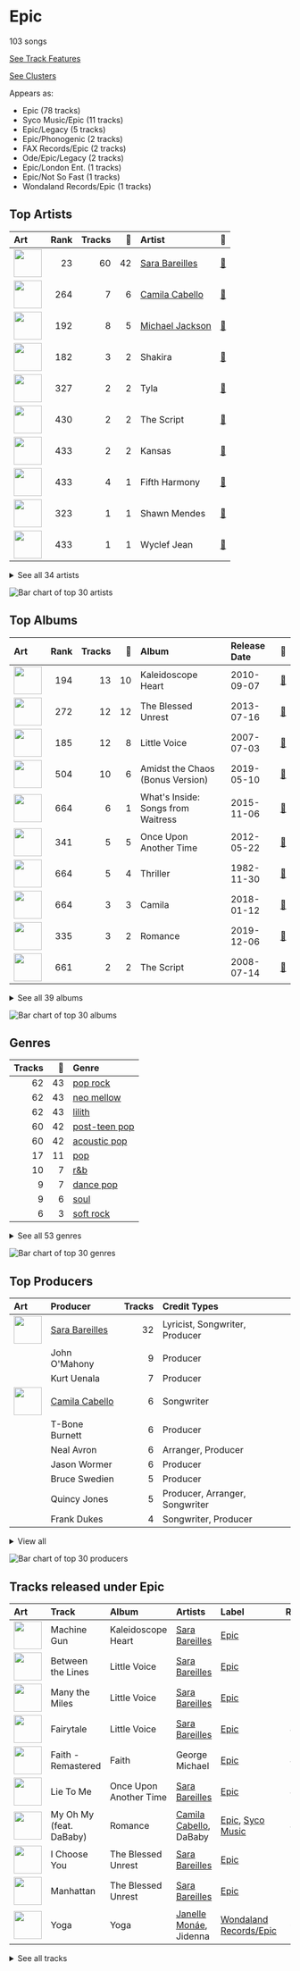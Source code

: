 # Epic

103 songs

[See Track Features](audio_features.md)

[See Clusters](clusters/overview.md)

Appears as:
- Epic (78 tracks)
- Syco Music/Epic (11 tracks)
- Epic/Legacy (5 tracks)
- Epic/Phonogenic (2 tracks)
- FAX Records/Epic (2 tracks)
- Ode/Epic/Legacy (2 tracks)
- Epic/London Ent. (1 tracks)
- Epic/Not So Fast (1 tracks)
- Wondaland Records/Epic (1 tracks)

## Top Artists

| Art | Rank | Tracks | 💚 | Artist | 🔗 |
|:---|---:|---:|---:|:---|:---|
| <img src="https://i.scdn.co/image/ab6761610000e5eb0bae7cfd3b32b10154e0b8b3" alt="" width="50" /> | 23 | 60 | 42 | [Sara Bareilles](../../artists/sara_bareilles/overview.md) | [🔗](https://open.spotify.com/artist/2Sqr0DXoaYABbjBo9HaMkM) |
| <img src="https://i.scdn.co/image/ab6761610000e5eb76470faf6330235edbcb90a9" alt="" width="50" /> | 264 | 7 | 6 | [Camila Cabello](../../artists/camila_cabello/overview.md) | [🔗](https://open.spotify.com/artist/4nDoRrQiYLoBzwC5BhVJzF) |
| <img src="https://i.scdn.co/image/ab6761610000e5eb997cc9a4aec335d46c9481fd" alt="" width="50" /> | 192 | 8 | 5 | [Michael Jackson](../../artists/michael_jackson/overview.md) | [🔗](https://open.spotify.com/artist/3fMbdgg4jU18AjLCKBhRSm) |
| <img src="https://i.scdn.co/image/ab6761610000e5eb2528c726e5ddb90a7197e527" alt="" width="50" /> | 182 | 3 | 2 | Shakira | [🔗](https://open.spotify.com/artist/0EmeFodog0BfCgMzAIvKQp) |
| <img src="https://i.scdn.co/image/ab6761610000e5eba1fca104a7abe5a7031b887d" alt="" width="50" /> | 327 | 2 | 2 | Tyla | [🔗](https://open.spotify.com/artist/3SozjO3Lat463tQICI9LcE) |
| <img src="https://i.scdn.co/image/ab6761610000e5eb4a0b21cd87d8a8752fd32e94" alt="" width="50" /> | 430 | 2 | 2 | The Script | [🔗](https://open.spotify.com/artist/3AQRLZ9PuTAozP28Skbq8V) |
| <img src="https://i.scdn.co/image/ab6761610000e5ebce30906f8428166de2e7b592" alt="" width="50" /> | 433 | 2 | 2 | Kansas | [🔗](https://open.spotify.com/artist/2hl0xAkS2AIRAu23TVMBG1) |
| <img src="https://i.scdn.co/image/ab6761610000e5eb5acb3cb0a8b87d3952738b97" alt="" width="50" /> | 433 | 4 | 1 | Fifth Harmony | [🔗](https://open.spotify.com/artist/1l8Fu6IkuTP0U5QetQJ5Xt) |
| <img src="https://i.scdn.co/image/ab6761610000e5ebd56712ef06c48938329731e1" alt="" width="50" /> | 323 | 1 | 1 | Shawn Mendes | [🔗](https://open.spotify.com/artist/7n2wHs1TKAczGzO7Dd2rGr) |
| <img src="https://i.scdn.co/image/ab6761610000e5ebad53e714cc3481bd069bfc93" alt="" width="50" /> | 433 | 1 | 1 | Wyclef Jean | [🔗](https://open.spotify.com/artist/7aBzpmFXB4WWpPl2F7RjBe) |


<details>
<summary>See all 34 artists</summary>

| Art | Rank | Tracks | 💚 | Artist | 🔗 |
|:---|---:|---:|---:|:---|:---|
| <img src="https://i.scdn.co/image/cdc8cf94774db4f0066ca1f90eb3fda45955a420" alt="" width="50" /> | 433 | 1 | 1 | Freshlyground | [🔗](https://open.spotify.com/artist/7AcV1lk8Zrgo1691PDWEle) |
| <img src="https://i.scdn.co/image/ab6761610000e5eb5dab878686269b7b8f4c3ab1" alt="" width="50" /> | 110 | 1 | 1 | [Janelle Monáe](../../artists/janelle_monáe/overview.md) | [🔗](https://open.spotify.com/artist/6ueGR6SWhUJfvEhqkvMsVs) |
| <img src="https://i.scdn.co/image/ab6761610000e5eb15a85a7957cac2c370e713ab" alt="" width="50" /> | 433 | 1 | 1 | Kid Ink | [🔗](https://open.spotify.com/artist/6KZDXtSj0SzGOV705nNeh3) |
| <img src="https://i.scdn.co/image/ab6761610000e5eb46416642da7b30327821d26e" alt="" width="50" /> | 433 | 1 | 1 | A Great Big World | [🔗](https://open.spotify.com/artist/5xKp3UyavIBUsGy3DQdXeF) |
| <img src="https://i.scdn.co/image/9aef578389c4a9d27e15a627acb784c41094e79d" alt="" width="50" /> | 433 | 1 | 1 | Sly & The Family Stone | [🔗](https://open.spotify.com/artist/5m8H6zSadhu1j9Yi04VLqD) |
| <img src="https://i.scdn.co/image/ab6761610000e5eb547d2b41c9f2c97318aad0ed" alt="" width="50" /> | 433 | 1 | 1 | Young Thug | [🔗](https://open.spotify.com/artist/50co4Is1HCEo8bhOyUWKpn) |
| <img src="https://i.scdn.co/image/ab6761610000e5ebcdbd28dd134a8828825088de" alt="" width="50" /> | 433 | 1 | 1 | Indigo Girls | [🔗](https://open.spotify.com/artist/4wM29TDTr3HI0qFY3KoSFG) |
| <img src="https://i.scdn.co/image/ab6761610000e5ebbd6918901c1714560669f570" alt="" width="50" /> | 274 | 1 | 1 | DaBaby | [🔗](https://open.spotify.com/artist/4r63FhuTkUYltbVAg5TQnk) |
| <img src="https://i.scdn.co/image/ab6761610000e5eb871222ecd8d50f1efa64bcb8" alt="" width="50" /> | 433 | 1 | 1 | Giveon | [🔗](https://open.spotify.com/artist/4fxd5Ee7UefO4CUXgwJ7IP) |
| <img src="https://i.scdn.co/image/ab67616d0000b273d419ed4f1e89669ce14bd369" alt="" width="50" /> | 433 | 1 | 1 | Wild Cherry | [🔗](https://open.spotify.com/artist/4apX9tIeHb85yPyy4F6FJG) |
| <img src="https://i.scdn.co/image/ab6761610000e5eb1412a6c6ccf340d8623cd6ab" alt="" width="50" /> | 320 | 1 | 1 | Jidenna | [🔗](https://open.spotify.com/artist/4TsHKU8l8Wq7n7OPVikirn) |
| <img src="https://i.scdn.co/image/ee4abaa4b898c4233b881056fd3caa9ddc87c82d" alt="" width="50" /> | 433 | 1 | 1 | LaBelle | [🔗](https://open.spotify.com/artist/3DznKagEU8yMQZR9z33Da5) |
| <img src="https://i.scdn.co/image/ab6761610000e5eb1fb7a2d94b56df1f8a61d779" alt="" width="50" /> | 433 | 1 | 1 | Christina Aguilera | [🔗](https://open.spotify.com/artist/1l7ZsJRRS8wlW3WfJfPfNS) |
| <img src="https://i.scdn.co/image/ab6761610000e5ebd919dbf4e6ed3e695ba6339d" alt="" width="50" /> | 189 | 1 | 1 | George Michael | [🔗](https://open.spotify.com/artist/19ra5tSw0tWufvUp8GotLo) |
| <img src="https://i.scdn.co/image/ab6761610000e5ebea6c3263b9aeda33707faee5" alt="" width="50" /> | 433 | 2 | 0 | Carole King | [🔗](https://open.spotify.com/artist/319yZVtYM9MBGqmSQnMyY6) |
| <img src="https://i.scdn.co/image/ab6761610000e5eb24b3c0f33bc5e3f6a53f84d7" alt="" width="50" /> | 433 | 1 | 0 | Ty Dolla $ign | [🔗](https://open.spotify.com/artist/7c0XG5cIJTrrAgEC3ULPiq) |
| <img src="https://i.scdn.co/image/ab6761610000e5eba48397e590a1c70e2cda7728" alt="" width="50" /> | 433 | 1 | 0 | Chris Brown | [🔗](https://open.spotify.com/artist/7bXgB6jMjp9ATFy66eO08Z) |
| <img src="https://i.scdn.co/image/ab6761610000e5eb8f09f1d99f23473cad2674a2" alt="" width="50" /> | 433 | 1 | 0 | Alejandro Sanz | [🔗](https://open.spotify.com/artist/5sUrlPAHlS9NEirDB8SEbF) |
| <img src="https://i.scdn.co/image/ab6761610000e5eb03e73d13341a8419eea9fcfb" alt="" width="50" /> | 433 | 1 | 0 | Wham! | [🔗](https://open.spotify.com/artist/5lpH0xAS4fVfLkACg9DAuM) |
| <img src="https://i.scdn.co/image/ab6761610000e5ebc3b370fc26c83312db52af14" alt="" width="50" /> | 380 | 1 | 0 | Jason Mraz | [🔗](https://open.spotify.com/artist/4phGZZrJZRo4ElhRtViYdl) |
| <img src="https://i.scdn.co/image/ab6761610000e5ebf178cbda9bd9a389581ff021" alt="" width="50" /> | 375 | 1 | 0 | Fiona Apple | [🔗](https://open.spotify.com/artist/3g2kUQ6tHLLbmkV7T4GPtL) |
| <img src="https://i.scdn.co/image/215c26ee517c4faf54722335cc79f375d178fb71" alt="" width="50" /> | 433 | 1 | 0 | Elmo & Patsy | [🔗](https://open.spotify.com/artist/3Ubvmshojm0HJHWWr4C6GF) |
| <img src="https://i.scdn.co/image/ab6761610000e5ebe43df4cc104a9cc9c11b0b97" alt="" width="50" /> | 433 | 1 | 0 | Tyla Yaweh | [🔗](https://open.spotify.com/artist/1MXZ0hsGic96dWRDKwAwdr) |
| <img src="https://i.scdn.co/image/ab6761610000e5eb1f595ca3f59db9643e17e48c" alt="" width="50" /> | 433 | 1 | 0 | The Fray | [🔗](https://open.spotify.com/artist/0zOcE3mg9nS6l3yxt1Y0bK) |

</details>


![Bar chart of top 30 artists](../../images/labels/epic/artists.png)

## Top Albums

| Art | Rank | Tracks | 💚 | Album | Release Date | 🔗 |
|:---|---:|---:|---:|:---|:---|:---|
| <img src="https://i.scdn.co/image/ab67616d0000b2733fa3caf3da101e3cd28a53a6" alt="" width="50" /> | 194 | 13 | 10 | Kaleidoscope Heart | 2010-09-07 | [🔗](https://open.spotify.com/album/627ukPRwYxyBREHxBq0vGJ) |
| <img src="https://i.scdn.co/image/ab67616d0000b273022b4010e20659300f42c375" alt="" width="50" /> | 272 | 12 | 12 | The Blessed Unrest | 2013-07-16 | [🔗](https://open.spotify.com/album/7lpbyGc4fHsQkBTsfWVBhp) |
| <img src="https://i.scdn.co/image/ab67616d0000b2731c3e0a58f3ee28af2922e351" alt="" width="50" /> | 185 | 12 | 8 | Little Voice | 2007-07-03 | [🔗](https://open.spotify.com/album/2Z9WUERfMjOgQ6ze9TcGbF) |
| <img src="https://i.scdn.co/image/ab67616d0000b2739e7dad80eb4bb664ff9e6fc8" alt="" width="50" /> | 504 | 10 | 6 | Amidst the Chaos (Bonus Version) | 2019-05-10 | [🔗](https://open.spotify.com/album/5x2sDapUIdq0qk1ezff3gm) |
| <img src="https://i.scdn.co/image/ab67616d0000b2737acf0cb659dceb25ddbfd39a" alt="" width="50" /> | 664 | 6 | 1 | What's Inside: Songs from Waitress | 2015-11-06 | [🔗](https://open.spotify.com/album/1s6codM2ZAB008t9GTyaEk) |
| <img src="https://i.scdn.co/image/ab67616d0000b2731cb638deee3de9a9060ca6aa" alt="" width="50" /> | 341 | 5 | 5 | Once Upon Another Time | 2012-05-22 | [🔗](https://open.spotify.com/album/1PrqYZJRzGNf8AsSOraxnZ) |
| <img src="https://i.scdn.co/image/ab67616d0000b273de437d960dda1ac0a3586d97" alt="" width="50" /> | 664 | 5 | 4 | Thriller | 1982-11-30 | [🔗](https://open.spotify.com/album/2ANVost0y2y52ema1E9xAZ) |
| <img src="https://i.scdn.co/image/ab67616d0000b2736eb0b9e73adcf04e4ed3eca4" alt="" width="50" /> | 664 | 3 | 3 | Camila | 2018-01-12 | [🔗](https://open.spotify.com/album/2vD3zSQr8hNlg0obNel4TE) |
| <img src="https://i.scdn.co/image/ab67616d0000b2735f53c0dbe5190a0af0fa28f3" alt="" width="50" /> | 335 | 3 | 2 | Romance | 2019-12-06 | [🔗](https://open.spotify.com/album/3Vsbl0diFGw8HNSjG8ue9m) |
| <img src="https://i.scdn.co/image/ab67616d0000b273f33a9f529c12f79b116eb218" alt="" width="50" /> | 661 | 2 | 2 | The Script | 2008-07-14 | [🔗](https://open.spotify.com/album/1r5J0N6Ep181K0i8YuTYgO) |


<details>
<summary>See all 39 albums</summary>

| Art | Rank | Tracks | 💚 | Album | Release Date | 🔗 |
|:---|---:|---:|---:|:---|:---|:---|
| <img src="https://i.scdn.co/image/ab67616d0000b27362e97ae5072de10850578af5" alt="" width="50" /> | 664 | 2 | 1 | Bad (Remastered) | 1987-08-31 | [🔗](https://open.spotify.com/album/3Us57CjssWnHjTUIXBuIeH) |
| <img src="https://i.scdn.co/image/ab67616d0000b27323350feac07f56d8b96f33d5" alt="" width="50" /> | 664 | 2 | 0 | Tapestry | 1971 | [🔗](https://open.spotify.com/album/12n11cgnpjXKLeqrnIERoS) |
| <img src="https://i.scdn.co/image/ab67616d0000b273d03fa6f4e758282b7920b5c8" alt="" width="50" /> | 664 | 2 | 0 | 7/27 (Deluxe) | 2016-05-27 | [🔗](https://open.spotify.com/album/0pF0oyuPNdOObniB1Ng0kW) |
| <img src="https://i.scdn.co/image/ab67616d0000b273fbf594435bcb7b30636efc02" alt="" width="50" /> | 426 | 1 | 1 | Yoga | 2015-03-31 | [🔗](https://open.spotify.com/album/5rzxGeVyCV74SvV5hjLRAU) |
| <img src="https://i.scdn.co/image/ab67616d0000b273d419ed4f1e89669ce14bd369" alt="" width="50" /> | 664 | 1 | 1 | Wild Cherry | 1976 | [🔗](https://open.spotify.com/album/27ompw8zlrCkWMacS21ysX) |
| <img src="https://i.scdn.co/image/ab67616d0000b273d20231861e86a6f74ef2393e" alt="" width="50" /> | 664 | 1 | 1 | Water | 2023-07-28 | [🔗](https://open.spotify.com/album/22sXXkKgjEuawIFL1e1tRw) |
| <img src="https://i.scdn.co/image/ab67616d0000b273752d2becbb91841a31c556b8" alt="" width="50" /> | 664 | 1 | 1 | Waka Waka (This Time for Africa) [The Official 2010 FIFA World Cup (TM) Song] (feat. Freshlyground) | 2010-05-07 | [🔗](https://open.spotify.com/album/3pzQF7YgU1f66pBayA8uHv) |
| <img src="https://i.scdn.co/image/ab67616d0000b273af0b5968b8bad3923b2ea76b" alt="" width="50" /> | 664 | 1 | 1 | TYLA | 2024-03-22 | [🔗](https://open.spotify.com/album/3KGVOGmIbinlrR97aFufGE) |
| <img src="https://i.scdn.co/image/ab67616d0000b2733317fc12f8b9a9a0b8459766" alt="" width="50" /> | 664 | 1 | 1 | TAKE TIME | 2020-03-27 | [🔗](https://open.spotify.com/album/1zHR48K6XtWYm6bhrw4J6C) |
| <img src="https://i.scdn.co/image/ab67616d0000b2735bdd9e580fdda5e676a25e6a" alt="" width="50" /> | 664 | 1 | 1 | Reflection (Deluxe) | 2015-01-30 | [🔗](https://open.spotify.com/album/0zAsh6hObeNmFgFPrUiFcP) |
| <img src="https://i.scdn.co/image/ab67616d0000b27359f0f56a7cd13526b5b4204c" alt="" width="50" /> | 664 | 1 | 1 | Point Of Know Return (Expanded Edition) | 1977 | [🔗](https://open.spotify.com/album/6oU298pdPTCQnMx1PYwyUA) |
| <img src="https://i.scdn.co/image/ab67616d0000b27327ddd747545c0d0cfe7595fa" alt="" width="50" /> | 664 | 1 | 1 | Oral Fixation, Vol. 2 (Expanded Edition) | 2005-11-28 | [🔗](https://open.spotify.com/album/5ppnlEoj4HdRRdRihnY3jU) |
| <img src="https://i.scdn.co/image/ab67616d0000b273a9ac0521e0b38851c51d29c5" alt="" width="50" /> | 664 | 1 | 1 | Nomads · Indians · Saints (Expanded Edition) | 1990-09-21 | [🔗](https://open.spotify.com/album/1KpKdn4HLsD9OAN6GEYAIb) |
| <img src="https://i.scdn.co/image/ab67616d0000b27331ae071f3db459be2501ea13" alt="" width="50" /> | 664 | 1 | 1 | Nightbirds | 1974-09-13 | [🔗](https://open.spotify.com/album/5Zx4eUC5dTg6aufiSLQ6uo) |
| <img src="https://i.scdn.co/image/ab67616d0000b2731be40e44db112e123e5e8b51" alt="" width="50" /> | 664 | 1 | 1 | Leftoverture (Expanded Edition) | 1976 | [🔗](https://open.spotify.com/album/7MejfRSNnrpcLZIxkeZDqR) |
| <img src="https://i.scdn.co/image/ab67616d0000b273554488d0c51967b1654d8ce5" alt="" width="50" /> | 664 | 1 | 1 | Is There Anybody Out There? | 2014-01-20 | [🔗](https://open.spotify.com/album/1yOcLa4euMk9sV7rRJ89Dl) |
| <img src="https://i.scdn.co/image/ab67616d0000b273b08f59c7648a7a67130ca0ea" alt="" width="50" /> | 664 | 1 | 1 | Greatest Hits | 1970-11-21 | [🔗](https://open.spotify.com/album/0UM9SydcBtsklCTFgGLvcT) |
| <img src="https://i.scdn.co/image/ab67616d0000b273b7a9a6a2bf311630d3fc6956" alt="" width="50" /> | 323 | 1 | 1 | Faith | 1987-10-30 | [🔗](https://open.spotify.com/album/34K1Kvskt9arWy8E1Gz3Lw) |
| <img src="https://i.scdn.co/image/ab67616d0000b273c4f298e7cbedb77f8e030ff0" alt="" width="50" /> | 664 | 1 | 1 | Cry for Me | 2019-10-04 | [🔗](https://open.spotify.com/album/2dq4ae5hiyxlFPG1s8rlq5) |
| <img src="https://i.scdn.co/image/ab67616d0000b2737027294551db4fda68b5ddac" alt="" width="50" /> | 664 | 1 | 0 | Off the Wall | 1979-08-10 | [🔗](https://open.spotify.com/album/2ZytN2cY4Zjrr9ukb2rqTP) |
| <img src="https://i.scdn.co/image/ab67616d0000b273da313ff0ee1a50bee49dfc72" alt="" width="50" /> | 664 | 1 | 0 | More Love - Songs from Little Voice Season One | 2020-09-04 | [🔗](https://open.spotify.com/album/52fzvqGSm991mT6pBgAS6g) |
| <img src="https://i.scdn.co/image/ab67616d0000b273f2d2adaa21ad616df6241e7d" alt="" width="50" /> | 664 | 1 | 0 | LAST CHRISTMAS | 1984-11-29 | [🔗](https://open.spotify.com/album/6egzU9NKfora01qaNbvwfZ) |
| <img src="https://i.scdn.co/image/ab67616d0000b27359b8b957f164ce660919f1f4" alt="" width="50" /> | 664 | 1 | 0 | How To Save A Life | 2005-09-13 | [🔗](https://open.spotify.com/album/1IM3GwptCGYjRkzCBolyFK) |
| <img src="https://i.scdn.co/image/ab67616d0000b273d3a523c771cecab6c0633e50" alt="" width="50" /> | 664 | 1 | 0 | Heart Full of Rage 2 | 2023-08-04 | [🔗](https://open.spotify.com/album/1paIukF9TxaYwBpYbyFdOt) |
| <img src="https://i.scdn.co/image/ab67616d0000b273f967f977ef9139af5dd04e9d" alt="" width="50" /> | 664 | 1 | 0 | Grandma Got Run Over By A Reindeer | 1984 | [🔗](https://open.spotify.com/album/1Yb2OydAnf7uyfKeNs7awC) |
| <img src="https://i.scdn.co/image/ab67616d0000b273f342e70aacda9d78cfb6ce7a" alt="" width="50" /> | 664 | 1 | 0 | Fijación Oral, Vol. 1 | 2005-06-03 | [🔗](https://open.spotify.com/album/3zHPYwiMJqa3hTBgk695Ae) |
| <img src="https://i.scdn.co/image/ab67616d0000b273841292c1316c4bf85447bcd9" alt="" width="50" /> | 664 | 1 | 0 | Fetch The Bolt Cutters | 2020-04-17 | [🔗](https://open.spotify.com/album/0fO1KemWL2uCCQmM22iKlj) |
| <img src="https://i.scdn.co/image/ab67616d0000b27338216a01881aff4e54a0850d" alt="" width="50" /> | 664 | 1 | 0 | Brave Enough: Live at the Variety Playhouse | 2013-10-22 | [🔗](https://open.spotify.com/album/7L4ZgnQqEhCEsV9GnMeXtE) |
| <img src="https://i.scdn.co/image/ab67616d0000b2732f4cea1bf125a287a42c5d4f" alt="" width="50" /> | 664 | 1 | 0 | All I Want for Christmas Is You | 2014-11-17 | [🔗](https://open.spotify.com/album/4oaGmvBfraPK3deWpySwJm) |

</details>


![Bar chart of top 30 albums](../../images/labels/epic/albums.png)

## Genres

| Tracks | 💚 | Genre |
|---:|---:|:---|
| 62 | 43 | [pop rock](../../genres/pop_rock/overview.md) |
| 62 | 43 | [neo mellow](../../genres/neo_mellow/overview.md) |
| 62 | 43 | [lilith](../../genres/lilith/overview.md) |
| 60 | 42 | [post-teen pop](../../genres/post-teen_pop/overview.md) |
| 60 | 42 | [acoustic pop](../../genres/acoustic_pop/overview.md) |
| 17 | 11 | [pop](../../genres/pop/overview.md) |
| 10 | 7 | [r&b](../../genres/r_b/overview.md) |
| 9 | 7 | [dance pop](../../genres/dance_pop/overview.md) |
| 9 | 6 | [soul](../../genres/soul/overview.md) |
| 6 | 3 | [soft rock](../../genres/soft_rock/overview.md) |


<details>
<summary>See all 53 genres</summary>

| Tracks | 💚 | Genre |
|---:|---:|:---|
| 4 | 2 | [mellow gold](../../genres/mellow_gold/overview.md) |
| 4 | 2 | [classic rock](../../genres/classic_rock/overview.md) |
| 3 | 2 | latin pop |
| 3 | 2 | colombian pop |
| 2 | 2 | [viral pop](../../genres/viral_pop/overview.md) |
| 2 | 2 | [rock](../../genres/rock/overview.md) |
| 2 | 2 | progressive rock |
| 2 | 2 | heartland rock |
| 2 | 2 | [hard rock](../../genres/hard_rock/overview.md) |
| 2 | 2 | funk rock |
| 2 | 2 | disco |
| 2 | 2 | celtic rock |
| 2 | 2 | [album rock](../../genres/album_rock/overview.md) |
| 4 | 1 | talent show |
| 4 | 1 | [singer-songwriter](../../genres/singer-songwriter/overview.md) |
| 4 | 1 | girl group |
| 3 | 1 | [piano rock](../../genres/piano_rock/overview.md) |
| 3 | 1 | [folk](../../genres/folk/overview.md) |
| 2 | 1 | new wave pop |
| 1 | 1 | women's music |
| 1 | 1 | southern soul |
| 1 | 1 | quiet storm |
| 1 | 1 | psychedelic soul |
| 1 | 1 | p funk |
| 1 | 1 | [neo soul](../../genres/neo_soul/overview.md) |
| 1 | 1 | funk |
| 1 | 1 | ectofolk |
| 1 | 1 | classic soul |
| 1 | 1 | [canadian pop](../../genres/canadian_pop/overview.md) |
| 1 | 1 | atl hip hop |
| 1 | 1 | alternative r&b |
| 1 | 1 | afrofuturism |
| 2 | 0 | folk rock |
| 2 | 0 | brill building pop |
| 1 | 0 | [permanent wave](../../genres/permanent_wave/overview.md) |
| 1 | 0 | novelty |
| 1 | 0 | new wave |
| 1 | 0 | new romantic |
| 1 | 0 | melodic rap |
| 1 | 0 | dark pop |
| 1 | 0 | chamber pop |
| 1 | 0 | cali rap |
| 1 | 0 | [art pop](../../genres/art_pop/overview.md) |

</details>


![Bar chart of top 30 genres](../../images/labels/epic/genres.png)

## Top Producers

| Art | Producer | Tracks | Credit Types |
|:---|:---|---:|:---|
| <img src="https://i.scdn.co/image/ab6761610000e5eb0bae7cfd3b32b10154e0b8b3" alt="" width="50" /> | [Sara Bareilles](../../artists/sara_bareilles/overview.md) | 32 | Lyricist, Songwriter, Producer |
| | John O'Mahony | 9 | Producer |
| | Kurt Uenala | 7 | Producer |
| <img src="https://i.scdn.co/image/ab6761610000e5eb76470faf6330235edbcb90a9" alt="" width="50" /> | [Camila Cabello](../../artists/camila_cabello/overview.md) | 6 | Songwriter |
| | T-Bone Burnett | 6 | Producer |
| | Neal Avron | 6 | Arranger, Producer |
| | Jason Wormer | 6 | Producer |
| | Bruce Swedien | 5 | Producer |
| | Quincy Jones | 5 | Producer, Arranger, Songwriter |
| | Frank Dukes | 4 | Songwriter, Producer |


<details>
<summary>View all</summary>

| Art | Producer | Tracks | Credit Types |
|:---|:---|---:|:---|
| | [Serban Ghenea](../../producers/serban_ghenea/overview.md) | 3 | Producer |
| | Jerry Hey | 3 | Arranger |
| | Louis Bell | 3 | Songwriter, Producer |
| | [John Hanes](../../producers/john_hanes/overview.md) | 3 | Producer |
| | Mark Endert | 3 | Producer |
| <img src="https://i.scdn.co/image/ab6761610000e5eb997cc9a4aec335d46c9481fd" alt="" width="50" /> | [Michael Jackson](../../artists/michael_jackson/overview.md) | 3 | Lyricist, Producer, Songwriter, Arranger |
| <img src="https://i.scdn.co/image/ab6761610000e5ebce30906f8428166de2e7b592" alt="" width="50" /> | Kansas | 2 | Arranger |
| | Jeremy Darby | 2 | Producer |
| | Andrew Watt | 2 | Producer, Songwriter |
| <img src="https://i.scdn.co/image/ab6761610000e5eb2528c726e5ddb90a7197e527" alt="" width="50" /> | Shakira | 2 | Songwriter |
| | Jeff Glixman | 2 | Producer |
| | Matt Hales | 2 | Songwriter |
| | Rod Temperton | 2 | Arranger, Lyricist, Songwriter |
| | Bart Schoudel | 2 | Producer |
| | Jaycen Joshua | 2 | Producer |
| | Todor Kobakov | 2 | Arranger |
| | Kerry Livgren | 2 | Lyricist, Songwriter |
| | [Jack Antonoff](../../producers/jack_antonoff/overview.md) | 2 | Songwriter |
| | Ali Tamposi | 2 | Songwriter |
| | Mike Piersante | 2 | Producer |
| | Scott Litt | 1 | Producer |
| | Anthony Marinelli | 1 | Producer |
| | Javier Dunn | 1 | Songwriter |
| <img src="https://i.scdn.co/image/ab6761610000e5ebf0789cd783c20985ec3deb4e" alt="" width="50" /> | Pharrell Williams | 1 | Songwriter |
| | [Savan Kotecha](../../producers/savan_kotecha/overview.md) | 1 | Songwriter |
| | Mike Gaydusek | 1 | Producer |
| | Mike Campbell | 1 | Songwriter |
| | Alejandro Guillermo Marambio Altamirano | 1 | Songwriter |
| | Patrick Benson | 1 | Producer |
| | Luis Diaz | 1 | Songwriter |
| | Matt Beckley | 1 | Producer |
| | Danny D | 1 | Producer |
| | Bob Crewe | 1 | Songwriter |
| | Jack LoMastro | 1 | Songwriter |
| <img src="https://i.scdn.co/image/ab6761610000e5eb01e793c12d7ae5e68cc3acad" alt="" width="50" /> | Emily King | 1 | Songwriter |
| <img src="https://i.scdn.co/image/ab6761610000e5ebd56712ef06c48938329731e1" alt="" width="50" /> | Shawn Mendes | 1 | Songwriter |
| | James Ingram | 1 | Arranger, Songwriter |
| | Suzie Katayama | 1 | Arranger |
| | Tricky Stewart | 1 | Songwriter |
| | Kyle Mann | 1 | Producer |
| <img src="https://i.scdn.co/image/ab6761610000e5ebd919dbf4e6ed3e695ba6339d" alt="" width="50" /> | George Michael | 1 | Arranger, Lyricist, Producer, Songwriter |
| | Justin Tranter | 1 | Songwriter |
| | Zachary Dawes | 1 | Producer |
| | Starrah | 1 | Songwriter |
| | Sam Farrar | 1 | Songwriter |
| | Terry Becker | 1 | Producer |
| | Danny O'Donoghue | 1 | Songwriter |
| | Steve Kipner | 1 | Songwriter |
| | Jason Blynn | 1 | Songwriter |
| | Tor Erik Hermansen | 1 | Songwriter |
| | Allen Toussaint | 1 | Arranger, Producer |
| | Ant Clemons | 1 | Songwriter |
| | [Ryan Tedder](../../producers/ryan_tedder/overview.md) | 1 | Songwriter |
| | Amy Wadge | 1 | Songwriter |
| | John Hill | 1 | Songwriter |
| | Ariowa Irosogie | 1 | Lyricist, Songwriter |
| | Bill Wolfer | 1 | Producer |
| | Chad Vaccarino | 1 | Songwriter |
| | Emily Weisband | 1 | Songwriter |
| | Noonie Bao | 1 | Songwriter |
| | Aaron Sterling | 1 | Songwriter |
| | Pete Harper | 1 | Songwriter |
| | Tommy Walter | 1 | Producer |
| | Robert W. Parissi | 1 | Lyricist, Songwriter |
| | Omar Alfanno | 1 | Songwriter |
| | Jacob Olofsson | 1 | Songwriter |
| | Sylvester Stewart | 1 | Lyricist, Songwriter |
| | Rami Dawod | 1 | Songwriter |
| | Mark Sheehan | 1 | Songwriter |
| | Nathaniel Alford | 1 | Producer |
| | Tim Blacksmith | 1 | Producer |
| | [Mikkel Storleer Eriksen](../../producers/mikkel_storleer_eriksen/overview.md) | 1 | Producer, Songwriter |
| | Bill "Bleu" Evans | 1 | Producer |
| <img src="https://i.scdn.co/image/ab6761610000e5eb860c37890942e05e58c19372" alt="" width="50" /> | benny blanco | 1 | Producer, Songwriter |
| | Jerry Duplessis | 1 | Songwriter |
| | Paul LaMalfa | 1 | Producer |
| | Emily Saliers | 1 | Lyricist, Songwriter |
| | [Manny Marroquin](../../producers/manny_marroquin/overview.md) | 1 | Producer |
| | Jarami | 1 | Producer |
| | Miles Walker | 1 | Producer |
| | Andrew Frampton | 1 | Songwriter |
| | Stargate | 1 | Producer |
| <img src="https://i.scdn.co/image/ab6761610000e5ebad53e714cc3481bd069bfc93" alt="" width="50" /> | Wyclef Jean | 1 | Songwriter |
| | Joseph Lorge | 1 | Producer |
| <img src="https://i.scdn.co/image/ab6761610000e5eba1fca104a7abe5a7031b887d" alt="" width="50" /> | Tyla | 1 | Lyricist, Songwriter |
| | Jack Patterson | 1 | Songwriter |
| | Sammy SoSo | 1 | Arranger, Producer, Songwriter |
| | Kenny Nolan | 1 | Songwriter |
| | Zubin Thakkar | 1 | Producer |
| | Ian Axel | 1 | Songwriter |

</details>


![Bar chart of top 30 producers](../../images/labels/epic/producers.png)
## Tracks released under Epic

| Art | Track | Album | Artists | Label | Rank | 💚 | 🔗 |
|:---|:---|:---|:---|:---|---:|:---|:---|
| <img src="https://i.scdn.co/image/ab67616d0000b2733fa3caf3da101e3cd28a53a6" alt="" width="50" /> | Machine Gun | Kaleidoscope Heart | [Sara Bareilles](../../artists/sara_bareilles/overview.md) | [Epic](.) | 273 | 💚 | [🔗](https://open.spotify.com/track/2ZfnsQ81jNuY4MHAshnxyp) |
| <img src="https://i.scdn.co/image/ab67616d0000b2731c3e0a58f3ee28af2922e351" alt="" width="50" /> | Between the Lines | Little Voice | [Sara Bareilles](../../artists/sara_bareilles/overview.md) | [Epic](.) | 364 | 💚 | [🔗](https://open.spotify.com/track/2t3b5MZMzsArvQflOUo804) |
| <img src="https://i.scdn.co/image/ab67616d0000b2731c3e0a58f3ee28af2922e351" alt="" width="50" /> | Many the Miles | Little Voice | [Sara Bareilles](../../artists/sara_bareilles/overview.md) | [Epic](.) | 380 | 💚 | [🔗](https://open.spotify.com/track/03kCR9HZpX5muU7D8xYPOL) |
| <img src="https://i.scdn.co/image/ab67616d0000b2731c3e0a58f3ee28af2922e351" alt="" width="50" /> | Fairytale | Little Voice | [Sara Bareilles](../../artists/sara_bareilles/overview.md) | [Epic](.) | 416 | 💚 | [🔗](https://open.spotify.com/track/1q8eyTNRSGEAqSvTATTgIG) |
| <img src="https://i.scdn.co/image/ab67616d0000b273b7a9a6a2bf311630d3fc6956" alt="" width="50" /> | Faith - Remastered | Faith | George Michael | [Epic](.) | 459 | 💚 | [🔗](https://open.spotify.com/track/0HEmnAUT8PHznIAAmVXqFJ) |
| <img src="https://i.scdn.co/image/ab67616d0000b2731cb638deee3de9a9060ca6aa" alt="" width="50" /> | Lie To Me | Once Upon Another Time | [Sara Bareilles](../../artists/sara_bareilles/overview.md) | [Epic](.) | 486 | 💚 | [🔗](https://open.spotify.com/track/15zarGPJkaG3btC3Co7Luo) |
| <img src="https://i.scdn.co/image/ab67616d0000b2735f53c0dbe5190a0af0fa28f3" alt="" width="50" /> | My Oh My (feat. DaBaby) | Romance | [Camila Cabello](../../artists/camila_cabello/overview.md), DaBaby | [Epic](.), [Syco Music](../syco_music) | 499 | 💚 | [🔗](https://open.spotify.com/track/3yOlyBJuViE2YSGn3nVE1K) |
| <img src="https://i.scdn.co/image/ab67616d0000b273022b4010e20659300f42c375" alt="" width="50" /> | I Choose You | The Blessed Unrest | [Sara Bareilles](../../artists/sara_bareilles/overview.md) | [Epic](.) | 544 | 💚 | [🔗](https://open.spotify.com/track/7jJH8F3PHlNvxfqEAAfFDl) |
| <img src="https://i.scdn.co/image/ab67616d0000b273022b4010e20659300f42c375" alt="" width="50" /> | Manhattan | The Blessed Unrest | [Sara Bareilles](../../artists/sara_bareilles/overview.md) | [Epic](.) | 634 | 💚 | [🔗](https://open.spotify.com/track/0aSgzAUObtmSSwh1yO6shv) |
| <img src="https://i.scdn.co/image/ab67616d0000b273fbf594435bcb7b30636efc02" alt="" width="50" /> | Yoga | Yoga | [Janelle Monáe](../../artists/janelle_monáe/overview.md), Jidenna | [Wondaland Records/Epic](.) | 639 | 💚 | [🔗](https://open.spotify.com/track/3IJCSQoLF4YzPAKaxq2JLb) |


<details>
<summary>See all tracks</summary>

| Art | Track | Album | Artists | Label | Rank | 💚 | 🔗 |
|:---|:---|:---|:---|:---|---:|:---|:---|
| <img src="https://i.scdn.co/image/ab67616d0000b2733fa3caf3da101e3cd28a53a6" alt="" width="50" /> | Not Alone | Kaleidoscope Heart | [Sara Bareilles](../../artists/sara_bareilles/overview.md) | [Epic](.) | 755 | 💚 | [🔗](https://open.spotify.com/track/5ksNgN3RWCBbq2sUB1KoNv) |
| <img src="https://i.scdn.co/image/ab67616d0000b2739e7dad80eb4bb664ff9e6fc8" alt="" width="50" /> | Poetry by Dead Men | Amidst the Chaos (Bonus Version) | [Sara Bareilles](../../artists/sara_bareilles/overview.md) | [Epic](.) | 784 | | [🔗](https://open.spotify.com/track/1rY7zvbYYWaj1OVa3YlwLv) |
| <img src="https://i.scdn.co/image/ab67616d0000b273022b4010e20659300f42c375" alt="" width="50" /> | Hercules | The Blessed Unrest | [Sara Bareilles](../../artists/sara_bareilles/overview.md) | [Epic](.) | 852 | 💚 | [🔗](https://open.spotify.com/track/1Ng4tk8lYfiwXbw4t8gdA2) |
| <img src="https://i.scdn.co/image/ab67616d0000b2735f53c0dbe5190a0af0fa28f3" alt="" width="50" /> | Señorita | Romance | Shawn Mendes, [Camila Cabello](../../artists/camila_cabello/overview.md) | [Epic](.), [Syco Music](../syco_music) | 901 | 💚 | [🔗](https://open.spotify.com/track/3BVgrFWuH01GmCUy9Y2EE8) |
| <img src="https://i.scdn.co/image/ab67616d0000b2739e7dad80eb4bb664ff9e6fc8" alt="" width="50" /> | If I Can't Have You | Amidst the Chaos (Bonus Version) | [Sara Bareilles](../../artists/sara_bareilles/overview.md) | [Epic](.) | 922 | 💚 | [🔗](https://open.spotify.com/track/3n5MOB82LKPL14eBEmodTd) |
| <img src="https://i.scdn.co/image/ab67616d0000b2731c3e0a58f3ee28af2922e351" alt="" width="50" /> | Gravity | Little Voice | [Sara Bareilles](../../artists/sara_bareilles/overview.md) | [Epic](.) | 958 | 💚 | [🔗](https://open.spotify.com/track/4oa14QBfWRDfJy2agySy0L) |
| <img src="https://i.scdn.co/image/ab67616d0000b273f33a9f529c12f79b116eb218" alt="" width="50" /> | Breakeven | The Script | The Script | [Epic/Phonogenic](.) | 1004 | 💚 | [🔗](https://open.spotify.com/track/285hMzLhJwHVLe9QT9qilk) |
| <img src="https://i.scdn.co/image/ab67616d0000b273b08f59c7648a7a67130ca0ea" alt="" width="50" /> | Thank You (Falettinme Be Mice Elf Agin) - Single Version | Greatest Hits | Sly & The Family Stone | [Epic](.), [Legacy](../legacy) | 1014 | 💚 | [🔗](https://open.spotify.com/track/74iQ3gahRTOGc19bYadBE3) |
| <img src="https://i.scdn.co/image/ab67616d0000b27323350feac07f56d8b96f33d5" alt="" width="50" /> | I Feel the Earth Move | Tapestry | Carole King | Ode, [Epic](.), [Legacy](../legacy) | 1014 | | [🔗](https://open.spotify.com/track/1BWsOxeMx83OrKGCV4gxly) |
| <img src="https://i.scdn.co/image/ab67616d0000b27323350feac07f56d8b96f33d5" alt="" width="50" /> | So Far Away | Tapestry | Carole King | Ode, [Epic](.), [Legacy](../legacy) | 1014 | | [🔗](https://open.spotify.com/track/4HHge4zAyIw3pkrtFzmwCl) |
| <img src="https://i.scdn.co/image/ab67616d0000b27331ae071f3db459be2501ea13" alt="" width="50" /> | Lady Marmalade | Nightbirds | LaBelle | [Epic](.) | 1014 | 💚 | [🔗](https://open.spotify.com/track/17VWTx7LD7liGlpnlGhUbn) |
| <img src="https://i.scdn.co/image/ab67616d0000b2731be40e44db112e123e5e8b51" alt="" width="50" /> | Carry on Wayward Son | Leftoverture (Expanded Edition) | Kansas | [Epic](.), [Legacy](../legacy) | 1014 | 💚 | [🔗](https://open.spotify.com/track/4DMKwE2E2iYDKY01C335Uw) |
| <img src="https://i.scdn.co/image/ab67616d0000b273d419ed4f1e89669ce14bd369" alt="" width="50" /> | Play That Funky Music | Wild Cherry | Wild Cherry | [Epic](.) | 1014 | 💚 | [🔗](https://open.spotify.com/track/5uuJruktM9fMdN9Va0DUMl) |
| <img src="https://i.scdn.co/image/ab67616d0000b27359f0f56a7cd13526b5b4204c" alt="" width="50" /> | Dust in the Wind | Point Of Know Return (Expanded Edition) | Kansas | [Epic](.), [Legacy](../legacy) | 1014 | 💚 | [🔗](https://open.spotify.com/track/6zeE5tKyr8Nu882DQhhSQI) |
| <img src="https://i.scdn.co/image/ab67616d0000b2737027294551db4fda68b5ddac" alt="" width="50" /> | Don't Stop 'Til You Get Enough | Off the Wall | [Michael Jackson](../../artists/michael_jackson/overview.md) | [Epic](.) | 1014 | | [🔗](https://open.spotify.com/track/46eu3SBuFCXWsPT39Yg3tJ) |
| <img src="https://i.scdn.co/image/ab67616d0000b273de437d960dda1ac0a3586d97" alt="" width="50" /> | Beat It | Thriller | [Michael Jackson](../../artists/michael_jackson/overview.md) | [Epic](.) | 1014 | 💚 | [🔗](https://open.spotify.com/track/3BovdzfaX4jb5KFQwoPfAw) |
| <img src="https://i.scdn.co/image/ab67616d0000b273de437d960dda1ac0a3586d97" alt="" width="50" /> | Billie Jean | Thriller | [Michael Jackson](../../artists/michael_jackson/overview.md) | [Epic](.) | 1014 | 💚 | [🔗](https://open.spotify.com/track/7J1uxwnxfQLu4APicE5Rnj) |
| <img src="https://i.scdn.co/image/ab67616d0000b273de437d960dda1ac0a3586d97" alt="" width="50" /> | P.Y.T. (Pretty Young Thing) | Thriller | [Michael Jackson](../../artists/michael_jackson/overview.md) | [Epic](.) | 1014 | 💚 | [🔗](https://open.spotify.com/track/1CgmY8fVN7kstVDZmsdM5k) |
| <img src="https://i.scdn.co/image/ab67616d0000b273de437d960dda1ac0a3586d97" alt="" width="50" /> | Thriller | Thriller | [Michael Jackson](../../artists/michael_jackson/overview.md) | [Epic](.) | 1014 | 💚 | [🔗](https://open.spotify.com/track/2LlQb7Uoj1kKyGhlkBf9aC) |
| <img src="https://i.scdn.co/image/ab67616d0000b273de437d960dda1ac0a3586d97" alt="" width="50" /> | Wanna Be Startin' Somethin' | Thriller | [Michael Jackson](../../artists/michael_jackson/overview.md) | [Epic](.) | 1014 | | [🔗](https://open.spotify.com/track/1hu2s7qkm5bo03eODpRQO3) |
| <img src="https://i.scdn.co/image/ab67616d0000b273f967f977ef9139af5dd04e9d" alt="" width="50" /> | Grandma Got Run over by a Reindeer | Grandma Got Run Over By A Reindeer | Elmo & Patsy | [Epic](.) | 1014 | | [🔗](https://open.spotify.com/track/49iHYFjT5yO6WEw6KerX9o) |
| <img src="https://i.scdn.co/image/ab67616d0000b273f2d2adaa21ad616df6241e7d" alt="" width="50" /> | Last Christmas | LAST CHRISTMAS | Wham! | [Epic](.) | 1014 | | [🔗](https://open.spotify.com/track/2FRnf9qhLbvw8fu4IBXx78) |
| <img src="https://i.scdn.co/image/ab67616d0000b27362e97ae5072de10850578af5" alt="" width="50" /> | Man in the Mirror - 2012 Remaster | Bad (Remastered) | [Michael Jackson](../../artists/michael_jackson/overview.md) | [Epic](.), [Legacy](../legacy) | 1014 | | [🔗](https://open.spotify.com/track/3c7Ctlw9MKlIQPxRH3fOTt) |
| <img src="https://i.scdn.co/image/ab67616d0000b27362e97ae5072de10850578af5" alt="" width="50" /> | Smooth Criminal - 2012 Remaster | Bad (Remastered) | [Michael Jackson](../../artists/michael_jackson/overview.md) | [Epic](.), [Legacy](../legacy) | 1014 | 💚 | [🔗](https://open.spotify.com/track/5T7ywazdGIydr6JCW6t02j) |
| <img src="https://i.scdn.co/image/ab67616d0000b273a9ac0521e0b38851c51d29c5" alt="" width="50" /> | Hammer And A Nail | Nomads · Indians · Saints (Expanded Edition) | Indigo Girls | [Epic](.) | 1014 | 💚 | [🔗](https://open.spotify.com/track/2OV25P5lmVqnjKnWfj0FeP) |
| <img src="https://i.scdn.co/image/ab67616d0000b273f342e70aacda9d78cfb6ce7a" alt="" width="50" /> | La Tortura (feat. Alejandro Sanz) | Fijación Oral, Vol. 1 | Shakira, Alejandro Sanz | [Epic](.) | 1014 | | [🔗](https://open.spotify.com/track/5BSclXJTa9B0iURhUjZo50) |
| <img src="https://i.scdn.co/image/ab67616d0000b27359b8b957f164ce660919f1f4" alt="" width="50" /> | How to Save a Life | How To Save A Life | The Fray | [Epic](.) | 1014 | | [🔗](https://open.spotify.com/track/5fVZC9GiM4e8vu99W0Xf6J) |
| <img src="https://i.scdn.co/image/ab67616d0000b27327ddd747545c0d0cfe7595fa" alt="" width="50" /> | Hips Don't Lie (feat. Wyclef Jean) | Oral Fixation, Vol. 2 (Expanded Edition) | Shakira, Wyclef Jean | [Epic](.) | 1014 | 💚 | [🔗](https://open.spotify.com/track/3ZFTkvIE7kyPt6Nu3PEa7V) |
| <img src="https://i.scdn.co/image/ab67616d0000b2731c3e0a58f3ee28af2922e351" alt="" width="50" /> | Bottle It Up | Little Voice | [Sara Bareilles](../../artists/sara_bareilles/overview.md) | [Epic](.) | 1014 | 💚 | [🔗](https://open.spotify.com/track/3kfHdr2sYF2EeWEmBHquVj) |
| <img src="https://i.scdn.co/image/ab67616d0000b2731c3e0a58f3ee28af2922e351" alt="" width="50" /> | City | Little Voice | [Sara Bareilles](../../artists/sara_bareilles/overview.md) | [Epic](.) | 1014 | | [🔗](https://open.spotify.com/track/7HZOCMa0XEXNFklxUG5kKb) |
| <img src="https://i.scdn.co/image/ab67616d0000b2731c3e0a58f3ee28af2922e351" alt="" width="50" /> | Come Round Soon | Little Voice | [Sara Bareilles](../../artists/sara_bareilles/overview.md) | [Epic](.) | 1014 | 💚 | [🔗](https://open.spotify.com/track/0jkVXytWSisMUtrBEej9mi) |
| <img src="https://i.scdn.co/image/ab67616d0000b2731c3e0a58f3ee28af2922e351" alt="" width="50" /> | Love On the Rocks | Little Voice | [Sara Bareilles](../../artists/sara_bareilles/overview.md) | [Epic](.) | 1014 | 💚 | [🔗](https://open.spotify.com/track/45bHK5dR8PeWcuMJqmpsP1) |
| <img src="https://i.scdn.co/image/ab67616d0000b2731c3e0a58f3ee28af2922e351" alt="" width="50" /> | Love Song | Little Voice | [Sara Bareilles](../../artists/sara_bareilles/overview.md) | [Epic](.) | 1014 | 💚 | [🔗](https://open.spotify.com/track/4E6cwWJWZw2zWf7VFbH7wf) |
| <img src="https://i.scdn.co/image/ab67616d0000b2731c3e0a58f3ee28af2922e351" alt="" width="50" /> | Morningside | Little Voice | [Sara Bareilles](../../artists/sara_bareilles/overview.md) | [Epic](.) | 1014 | | [🔗](https://open.spotify.com/track/3cqJzS1U23zElTJyXcacm6) |
| <img src="https://i.scdn.co/image/ab67616d0000b2731c3e0a58f3ee28af2922e351" alt="" width="50" /> | One Sweet Love | Little Voice | [Sara Bareilles](../../artists/sara_bareilles/overview.md) | [Epic](.) | 1014 | | [🔗](https://open.spotify.com/track/2TXZTIEk67pURmzvQVu84I) |
| <img src="https://i.scdn.co/image/ab67616d0000b2731c3e0a58f3ee28af2922e351" alt="" width="50" /> | Vegas | Little Voice | [Sara Bareilles](../../artists/sara_bareilles/overview.md) | [Epic](.) | 1014 | | [🔗](https://open.spotify.com/track/1NcGrbn2dbx6VQOPQeKhjl) |
| <img src="https://i.scdn.co/image/ab67616d0000b273f33a9f529c12f79b116eb218" alt="" width="50" /> | The Man Who Can't Be Moved | The Script | The Script | [Epic/Phonogenic](.) | 1014 | 💚 | [🔗](https://open.spotify.com/track/3nqqDo8CcCLke3ZoTgiOKf) |
| <img src="https://i.scdn.co/image/ab67616d0000b273752d2becbb91841a31c556b8" alt="" width="50" /> | Waka Waka (This Time for Africa) [The Official 2010 FIFA World Cup (TM) Song] (feat. Freshlyground) | Waka Waka (This Time for Africa) [The Official 2010 FIFA World Cup (TM) Song] (feat. Freshlyground) | Shakira, Freshlyground | [Epic](.) | 1014 | 💚 | [🔗](https://open.spotify.com/track/2Cd9iWfcOpGDHLz6tVA3G4) |
| <img src="https://i.scdn.co/image/ab67616d0000b2733fa3caf3da101e3cd28a53a6" alt="" width="50" /> | Basket Case | Kaleidoscope Heart | [Sara Bareilles](../../artists/sara_bareilles/overview.md) | [Epic](.) | 1014 | | [🔗](https://open.spotify.com/track/7AXUdQmZMA5u221iv6gB0m) |
| <img src="https://i.scdn.co/image/ab67616d0000b2733fa3caf3da101e3cd28a53a6" alt="" width="50" /> | Bluebird | Kaleidoscope Heart | [Sara Bareilles](../../artists/sara_bareilles/overview.md) | [Epic](.) | 1014 | 💚 | [🔗](https://open.spotify.com/track/4LIFyLAf6BCfgLi5Xq62mh) |
| <img src="https://i.scdn.co/image/ab67616d0000b2733fa3caf3da101e3cd28a53a6" alt="" width="50" /> | Breathe Again | Kaleidoscope Heart | [Sara Bareilles](../../artists/sara_bareilles/overview.md) | [Epic](.) | 1014 | 💚 | [🔗](https://open.spotify.com/track/0UgmLwOrTeOCUNwV07a5AD) |
| <img src="https://i.scdn.co/image/ab67616d0000b2733fa3caf3da101e3cd28a53a6" alt="" width="50" /> | Gonna Get Over You | Kaleidoscope Heart | [Sara Bareilles](../../artists/sara_bareilles/overview.md) | [Epic](.) | 1014 | 💚 | [🔗](https://open.spotify.com/track/45ou2UBThJA4WtFGIiYLI3) |
| <img src="https://i.scdn.co/image/ab67616d0000b2733fa3caf3da101e3cd28a53a6" alt="" width="50" /> | Hold My Heart | Kaleidoscope Heart | [Sara Bareilles](../../artists/sara_bareilles/overview.md) | [Epic](.) | 1014 | | [🔗](https://open.spotify.com/track/46QrTPAuu0iJHnECJKIWWH) |
| <img src="https://i.scdn.co/image/ab67616d0000b2733fa3caf3da101e3cd28a53a6" alt="" width="50" /> | Kaleidoscope Heart | Kaleidoscope Heart | [Sara Bareilles](../../artists/sara_bareilles/overview.md) | [Epic](.) | 1014 | 💚 | [🔗](https://open.spotify.com/track/0uwm2EOditziKCWSRRLN0A) |
| <img src="https://i.scdn.co/image/ab67616d0000b2733fa3caf3da101e3cd28a53a6" alt="" width="50" /> | King of Anything | Kaleidoscope Heart | [Sara Bareilles](../../artists/sara_bareilles/overview.md) | [Epic](.) | 1014 | 💚 | [🔗](https://open.spotify.com/track/3VA8T3rNy5V24AXxNK5u9E) |
| <img src="https://i.scdn.co/image/ab67616d0000b2733fa3caf3da101e3cd28a53a6" alt="" width="50" /> | Let The Rain | Kaleidoscope Heart | [Sara Bareilles](../../artists/sara_bareilles/overview.md) | [Epic](.) | 1014 | 💚 | [🔗](https://open.spotify.com/track/4J6hxKlPDsfIonA9pILsLJ) |
| <img src="https://i.scdn.co/image/ab67616d0000b2733fa3caf3da101e3cd28a53a6" alt="" width="50" /> | Say You're Sorry | Kaleidoscope Heart | [Sara Bareilles](../../artists/sara_bareilles/overview.md) | [Epic](.) | 1014 | | [🔗](https://open.spotify.com/track/011Dg8Hkelamb0hAuaijWd) |
| <img src="https://i.scdn.co/image/ab67616d0000b2733fa3caf3da101e3cd28a53a6" alt="" width="50" /> | The Light | Kaleidoscope Heart | [Sara Bareilles](../../artists/sara_bareilles/overview.md) | [Epic](.) | 1014 | 💚 | [🔗](https://open.spotify.com/track/54byd42gABS9onpYHipyoP) |
| <img src="https://i.scdn.co/image/ab67616d0000b2733fa3caf3da101e3cd28a53a6" alt="" width="50" /> | Uncharted | Kaleidoscope Heart | [Sara Bareilles](../../artists/sara_bareilles/overview.md) | [Epic](.) | 1014 | 💚 | [🔗](https://open.spotify.com/track/7hEbLvHSHpmMZXuuw2nmmH) |
| <img src="https://i.scdn.co/image/ab67616d0000b2731cb638deee3de9a9060ca6aa" alt="" width="50" /> | Bright Lights and Cityscapes | Once Upon Another Time | [Sara Bareilles](../../artists/sara_bareilles/overview.md) | [Epic](.) | 1014 | 💚 | [🔗](https://open.spotify.com/track/7CEWZ0h4rez5BqMQwx4QXf) |
| <img src="https://i.scdn.co/image/ab67616d0000b2731cb638deee3de9a9060ca6aa" alt="" width="50" /> | Once Upon Another Time | Once Upon Another Time | [Sara Bareilles](../../artists/sara_bareilles/overview.md) | [Epic](.) | 1014 | 💚 | [🔗](https://open.spotify.com/track/7KG9zriC6iP8F1CNihtR8Y) |
| <img src="https://i.scdn.co/image/ab67616d0000b2731cb638deee3de9a9060ca6aa" alt="" width="50" /> | Stay | Once Upon Another Time | [Sara Bareilles](../../artists/sara_bareilles/overview.md) | [Epic](.) | 1014 | 💚 | [🔗](https://open.spotify.com/track/24xqELXbmKDFLKkR3271jb) |
| <img src="https://i.scdn.co/image/ab67616d0000b2731cb638deee3de9a9060ca6aa" alt="" width="50" /> | Sweet As Whole | Once Upon Another Time | [Sara Bareilles](../../artists/sara_bareilles/overview.md) | [Epic](.) | 1014 | 💚 | [🔗](https://open.spotify.com/track/04BcODyhCDTV7SBFeJHOXe) |
| <img src="https://i.scdn.co/image/ab67616d0000b273022b4010e20659300f42c375" alt="" width="50" /> | 1000 Times | The Blessed Unrest | [Sara Bareilles](../../artists/sara_bareilles/overview.md) | [Epic](.) | 1014 | 💚 | [🔗](https://open.spotify.com/track/5sulMp8BnWKlR9PqEH5G9M) |
| <img src="https://i.scdn.co/image/ab67616d0000b273022b4010e20659300f42c375" alt="" width="50" /> | Brave | The Blessed Unrest | [Sara Bareilles](../../artists/sara_bareilles/overview.md) | [Epic](.) | 1014 | 💚 | [🔗](https://open.spotify.com/track/6Uy6K3KdmUdAfelUp0SeXn) |
| <img src="https://i.scdn.co/image/ab67616d0000b273022b4010e20659300f42c375" alt="" width="50" /> | Cassiopeia | The Blessed Unrest | [Sara Bareilles](../../artists/sara_bareilles/overview.md) | [Epic](.) | 1014 | 💚 | [🔗](https://open.spotify.com/track/4XGet6CWBb9QoZSHGGT0NM) |
| <img src="https://i.scdn.co/image/ab67616d0000b273022b4010e20659300f42c375" alt="" width="50" /> | Chasing The Sun | The Blessed Unrest | [Sara Bareilles](../../artists/sara_bareilles/overview.md) | [Epic](.) | 1014 | 💚 | [🔗](https://open.spotify.com/track/6lzlRAp5VqLLF78PwnfHjq) |
| <img src="https://i.scdn.co/image/ab67616d0000b273022b4010e20659300f42c375" alt="" width="50" /> | December | The Blessed Unrest | [Sara Bareilles](../../artists/sara_bareilles/overview.md) | [Epic](.) | 1014 | 💚 | [🔗](https://open.spotify.com/track/5I6exXg95LKzq9Eb0hCFXM) |
| <img src="https://i.scdn.co/image/ab67616d0000b273022b4010e20659300f42c375" alt="" width="50" /> | Eden | The Blessed Unrest | [Sara Bareilles](../../artists/sara_bareilles/overview.md) | [Epic](.) | 1014 | 💚 | [🔗](https://open.spotify.com/track/0oihjTriCn7793AJwKBTrJ) |
| <img src="https://i.scdn.co/image/ab67616d0000b273022b4010e20659300f42c375" alt="" width="50" /> | Islands | The Blessed Unrest | [Sara Bareilles](../../artists/sara_bareilles/overview.md) | [Epic](.) | 1014 | 💚 | [🔗](https://open.spotify.com/track/661ZfXbuoFYd3NkgnqaQ3v) |
| <img src="https://i.scdn.co/image/ab67616d0000b273022b4010e20659300f42c375" alt="" width="50" /> | Little Black Dress | The Blessed Unrest | [Sara Bareilles](../../artists/sara_bareilles/overview.md) | [Epic](.) | 1014 | 💚 | [🔗](https://open.spotify.com/track/3MOUUE92JOO8UdVTszYaJ0) |
| <img src="https://i.scdn.co/image/ab67616d0000b273022b4010e20659300f42c375" alt="" width="50" /> | Satellite Call | The Blessed Unrest | [Sara Bareilles](../../artists/sara_bareilles/overview.md) | [Epic](.) | 1014 | 💚 | [🔗](https://open.spotify.com/track/0Jab895fPkyyQdNkMl6nYi) |
| <img src="https://i.scdn.co/image/ab67616d0000b27338216a01881aff4e54a0850d" alt="" width="50" /> | Goodbye Yellow Brick Road - Live at the Variety Playhouse, Atlanta, GA - May 2013 | Brave Enough: Live at the Variety Playhouse | [Sara Bareilles](../../artists/sara_bareilles/overview.md) | [Epic](.) | 1014 | | [🔗](https://open.spotify.com/track/5Qt6ireK9HgLNTQHQswq6H) |
| <img src="https://i.scdn.co/image/ab67616d0000b273554488d0c51967b1654d8ce5" alt="" width="50" /> | Say Something | Is There Anybody Out There? | A Great Big World, Christina Aguilera | [Epic](.) | 1014 | 💚 | [🔗](https://open.spotify.com/track/6Vc5wAMmXdKIAM7WUoEb7N) |
| <img src="https://i.scdn.co/image/ab67616d0000b2732f4cea1bf125a287a42c5d4f" alt="" width="50" /> | All I Want for Christmas Is You | All I Want for Christmas Is You | Fifth Harmony | [Epic](.), [Syco Music](../syco_music) | 1014 | | [🔗](https://open.spotify.com/track/71wZ1KJdXSa5hC51kvGBL2) |
| <img src="https://i.scdn.co/image/ab67616d0000b2735bdd9e580fdda5e676a25e6a" alt="" width="50" /> | Worth It (feat. Kid Ink) | Reflection (Deluxe) | Fifth Harmony, Kid Ink | [Epic](.), [Syco Music](../syco_music) | 1014 | 💚 | [🔗](https://open.spotify.com/track/41Fflg7qHiVOD6dEPvsCzO) |
| <img src="https://i.scdn.co/image/ab67616d0000b2737acf0cb659dceb25ddbfd39a" alt="" width="50" /> | Bad Idea (feat. Jason Mraz) | What's Inside: Songs from Waitress | [Sara Bareilles](../../artists/sara_bareilles/overview.md), Jason Mraz | [Epic](.) | 1014 | | [🔗](https://open.spotify.com/track/1xi7L6YU6TRzXgh2rogz1h) |
| <img src="https://i.scdn.co/image/ab67616d0000b2737acf0cb659dceb25ddbfd39a" alt="" width="50" /> | Everything Changes | What's Inside: Songs from Waitress | [Sara Bareilles](../../artists/sara_bareilles/overview.md) | [Epic](.) | 1014 | | [🔗](https://open.spotify.com/track/11R6SmSuzXE8ftk1vlPEKP) |
| <img src="https://i.scdn.co/image/ab67616d0000b2737acf0cb659dceb25ddbfd39a" alt="" width="50" /> | I Didn't Plan It | What's Inside: Songs from Waitress | [Sara Bareilles](../../artists/sara_bareilles/overview.md) | [Epic](.) | 1014 | | [🔗](https://open.spotify.com/track/5EPytk5jah5T1EqOmu1QfP) |
| <img src="https://i.scdn.co/image/ab67616d0000b2737acf0cb659dceb25ddbfd39a" alt="" width="50" /> | Opening Up | What's Inside: Songs from Waitress | [Sara Bareilles](../../artists/sara_bareilles/overview.md) | [Epic](.) | 1014 | | [🔗](https://open.spotify.com/track/24VwpFC93affqIkztFIIic) |
| <img src="https://i.scdn.co/image/ab67616d0000b2737acf0cb659dceb25ddbfd39a" alt="" width="50" /> | She Used To Be Mine | What's Inside: Songs from Waitress | [Sara Bareilles](../../artists/sara_bareilles/overview.md) | [Epic](.) | 1014 | 💚 | [🔗](https://open.spotify.com/track/2D4BSm5Z8Hq5zYbSgJwEOh) |
| <img src="https://i.scdn.co/image/ab67616d0000b2737acf0cb659dceb25ddbfd39a" alt="" width="50" /> | What's Inside | What's Inside: Songs from Waitress | [Sara Bareilles](../../artists/sara_bareilles/overview.md) | [Epic](.) | 1014 | | [🔗](https://open.spotify.com/track/2t0P8YsXXHVLs7e95rwZbt) |
| <img src="https://i.scdn.co/image/ab67616d0000b273d03fa6f4e758282b7920b5c8" alt="" width="50" /> | That's My Girl | 7/27 (Deluxe) | Fifth Harmony | [Epic](.), [Syco Music](../syco_music) | 1014 | | [🔗](https://open.spotify.com/track/2ACOWPLUe4A4KuQ5ioD2od) |
| <img src="https://i.scdn.co/image/ab67616d0000b273d03fa6f4e758282b7920b5c8" alt="" width="50" /> | Work from Home (feat. Ty Dolla $ign) | 7/27 (Deluxe) | Fifth Harmony, Ty Dolla $ign | [Epic](.), [Syco Music](../syco_music) | 1014 | | [🔗](https://open.spotify.com/track/4tCtwWceOPWzenK2HAIJSb) |
| <img src="https://i.scdn.co/image/ab67616d0000b2736eb0b9e73adcf04e4ed3eca4" alt="" width="50" /> | Consequences | Camila | [Camila Cabello](../../artists/camila_cabello/overview.md) | [Epic](.), [Syco Music](../syco_music) | 1014 | 💚 | [🔗](https://open.spotify.com/track/7sTtHHrD0zDpmzQzH3zegz) |
| <img src="https://i.scdn.co/image/ab67616d0000b2736eb0b9e73adcf04e4ed3eca4" alt="" width="50" /> | Havana (feat. Young Thug) | Camila | [Camila Cabello](../../artists/camila_cabello/overview.md), Young Thug | [Epic](.), [Syco Music](../syco_music) | 1014 | 💚 | [🔗](https://open.spotify.com/track/1rfofaqEpACxVEHIZBJe6W) |
| <img src="https://i.scdn.co/image/ab67616d0000b2736eb0b9e73adcf04e4ed3eca4" alt="" width="50" /> | Never Be the Same | Camila | [Camila Cabello](../../artists/camila_cabello/overview.md) | [Epic](.), [Syco Music](../syco_music) | 1014 | 💚 | [🔗](https://open.spotify.com/track/4eWQlBRaTjPPUlzacqEeoQ) |
| <img src="https://i.scdn.co/image/ab67616d0000b2739e7dad80eb4bb664ff9e6fc8" alt="" width="50" /> | Armor | Amidst the Chaos (Bonus Version) | [Sara Bareilles](../../artists/sara_bareilles/overview.md) | [Epic](.) | 1014 | 💚 | [🔗](https://open.spotify.com/track/4kO1W2nNKj6C9h5vm31sdX) |
| <img src="https://i.scdn.co/image/ab67616d0000b2739e7dad80eb4bb664ff9e6fc8" alt="" width="50" /> | Eyes on You | Amidst the Chaos (Bonus Version) | [Sara Bareilles](../../artists/sara_bareilles/overview.md) | [Epic](.) | 1014 | | [🔗](https://open.spotify.com/track/0sVwoHE5wRp9x6vZtCAXlq) |
| <img src="https://i.scdn.co/image/ab67616d0000b2739e7dad80eb4bb664ff9e6fc8" alt="" width="50" /> | Fire | Amidst the Chaos (Bonus Version) | [Sara Bareilles](../../artists/sara_bareilles/overview.md) | [Epic](.) | 1014 | 💚 | [🔗](https://open.spotify.com/track/3Zx5ylimOCecAT0yai8sPK) |
| <img src="https://i.scdn.co/image/ab67616d0000b2739e7dad80eb4bb664ff9e6fc8" alt="" width="50" /> | Miss Simone | Amidst the Chaos (Bonus Version) | [Sara Bareilles](../../artists/sara_bareilles/overview.md) | [Epic](.) | 1014 | 💚 | [🔗](https://open.spotify.com/track/5NePPsk8jsSgEc4GDbzuxX) |
| <img src="https://i.scdn.co/image/ab67616d0000b2739e7dad80eb4bb664ff9e6fc8" alt="" width="50" /> | No Such Thing | Amidst the Chaos (Bonus Version) | [Sara Bareilles](../../artists/sara_bareilles/overview.md) | [Epic](.) | 1014 | 💚 | [🔗](https://open.spotify.com/track/6UpCNcYmYBrkqbNQAR9U3H) |
| <img src="https://i.scdn.co/image/ab67616d0000b2739e7dad80eb4bb664ff9e6fc8" alt="" width="50" /> | Orpheus | Amidst the Chaos (Bonus Version) | [Sara Bareilles](../../artists/sara_bareilles/overview.md) | [Epic](.) | 1014 | | [🔗](https://open.spotify.com/track/3sC62j1Cjeea5tAhcyGcs8) |
| <img src="https://i.scdn.co/image/ab67616d0000b2739e7dad80eb4bb664ff9e6fc8" alt="" width="50" /> | Someone Who Loves Me | Amidst the Chaos (Bonus Version) | [Sara Bareilles](../../artists/sara_bareilles/overview.md) | [Epic](.) | 1014 | | [🔗](https://open.spotify.com/track/5d9bKlSjNIf9hTnRDXeN0F) |
| <img src="https://i.scdn.co/image/ab67616d0000b2739e7dad80eb4bb664ff9e6fc8" alt="" width="50" /> | Wicked Love | Amidst the Chaos (Bonus Version) | [Sara Bareilles](../../artists/sara_bareilles/overview.md) | [Epic](.) | 1014 | 💚 | [🔗](https://open.spotify.com/track/6ZLTqJo17uCkBKjokcwbds) |
| <img src="https://i.scdn.co/image/ab67616d0000b273c4f298e7cbedb77f8e030ff0" alt="" width="50" /> | Cry for Me | Cry for Me | [Camila Cabello](../../artists/camila_cabello/overview.md) | [Epic](.), [Syco Music](../syco_music) | 1014 | 💚 | [🔗](https://open.spotify.com/track/40nPimvmG05WYS7983bawZ) |
| <img src="https://i.scdn.co/image/ab67616d0000b2735f53c0dbe5190a0af0fa28f3" alt="" width="50" /> | Living Proof | Romance | [Camila Cabello](../../artists/camila_cabello/overview.md) | [Epic](.), [Syco Music](../syco_music) | 1014 | | [🔗](https://open.spotify.com/track/4jFD7byoPdGkEdjHLMduR9) |
| <img src="https://i.scdn.co/image/ab67616d0000b2733317fc12f8b9a9a0b8459766" alt="" width="50" /> | Heartbreak Anniversary | TAKE TIME | Giveon | [Epic/Not So Fast](.) | 1014 | 💚 | [🔗](https://open.spotify.com/track/3FAJ6O0NOHQV8Mc5Ri6ENp) |
| <img src="https://i.scdn.co/image/ab67616d0000b273841292c1316c4bf85447bcd9" alt="" width="50" /> | I Want You To Love Me | Fetch The Bolt Cutters | Fiona Apple | [Epic](.) | 1014 | | [🔗](https://open.spotify.com/track/73SBAGI4fPFm4VkB3NjXq8) |
| <img src="https://i.scdn.co/image/ab67616d0000b273da313ff0ee1a50bee49dfc72" alt="" width="50" /> | Little Voice | More Love - Songs from Little Voice Season One | [Sara Bareilles](../../artists/sara_bareilles/overview.md) | [Epic](.) | 1014 | | [🔗](https://open.spotify.com/track/6bbmyaEU6k26teJfCsIKNb) |
| <img src="https://i.scdn.co/image/ab67616d0000b273d20231861e86a6f74ef2393e" alt="" width="50" /> | Water | Water | Tyla | [FAX Records/Epic](.) | 1014 | 💚 | [🔗](https://open.spotify.com/track/5aIVCx5tnk0ntmdiinnYvw) |
| <img src="https://i.scdn.co/image/ab67616d0000b273d3a523c771cecab6c0633e50" alt="" width="50" /> | City Of Dreams (feat. Chris Brown) | Heart Full of Rage 2 | Tyla Yaweh, Chris Brown | [Epic/London Ent.](.) | 1014 | | [🔗](https://open.spotify.com/track/2nLKcpdoIX6oFo5npWHVF4) |
| <img src="https://i.scdn.co/image/ab67616d0000b273af0b5968b8bad3923b2ea76b" alt="" width="50" /> | Truth or Dare | TYLA | Tyla | [FAX Records/Epic](.) | 1014 | 💚 | [🔗](https://open.spotify.com/track/7axl6v0Yv4ksLVMt6XItpc) |

</details>

